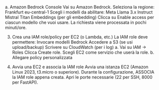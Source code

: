 



a. Amazon Bedrock Console
Vai su Amazon Bedrock.
    Seleziona la regione: Frankfurt eu-central-1
    Scegli i modelli da abilitare:
        Meta Llama 3.x Instruct
        Mistral
        Titan Embeddings (per gli embedding)
    Clicca su Enable access per ciascun modello che vuoi usare.
    La richiesta viene processata in pochi minuti/ore.


3. Crea una IAM role/policy per EC2 (o Lambda, etc.)
La IAM role deve permettere:
    Invocare modelli Bedrock
    Accedere a S3 (se usi upload/backup)
    Scrivere su CloudWatch (per i log)
a. Vai su IAM → Roles
Clicca Create role.
Scegli EC2 come servizio che userà la role.
b. Allegare policy personalizzata


4. Avvia una EC2 e associa la IAM role
Avvia una istanza EC2 (Amazon Linux 2023, t3.micro o superiore).
Durante la configurazione, ASSOCIA la IAM role appena creata.
Apri le porte necessarie (22 per SSH, 8000 per FastAPI).






